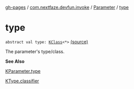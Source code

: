 [gh-pages](../../index.md) / [com.nextfaze.devfun.invoke](../index.md) / [Parameter](index.md) / [type](./type.md)

# type

`abstract val type: `[`KClass`](https://kotlinlang.org/api/latest/jvm/stdlib/kotlin.reflect/-k-class/index.html)`<*>` [(source)](https://github.com/NextFaze/dev-fun/tree/master/devfun/src/main/java/com/nextfaze/devfun/invoke/View.kt#L45)

The parameter's type/class.

**See Also**

[KParameter.type](https://kotlinlang.org/api/latest/jvm/stdlib/kotlin.reflect/-k-parameter/type.html)

[KType.classifier](https://kotlinlang.org/api/latest/jvm/stdlib/kotlin.reflect/-k-type/classifier.html)

